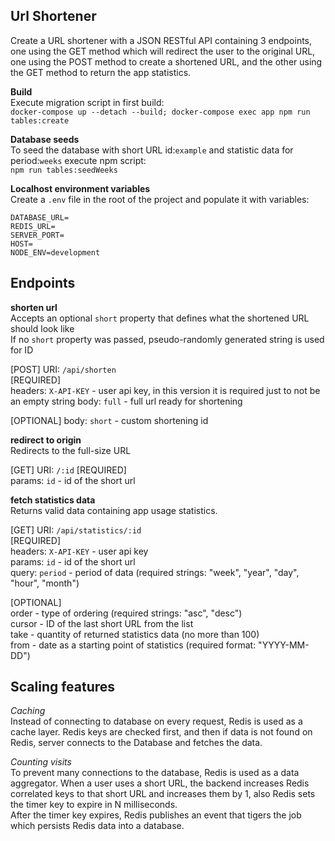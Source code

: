 **Url Shortener**  
-
Create a URL shortener with a JSON RESTful API containing 3 endpoints, one using the GET method which will redirect the user to the original URL, one using the POST method to create a shortened URL, and the other using the GET method to return the app statistics.

**Build**  
Execute migration script in first build:  
`docker-compose up --detach --build; docker-compose exec app npm run tables:create`  

**Database seeds**  
To seed the database with short URL id:`example` and statistic data for period:`weeks` execute npm script:  
`npm run tables:seedWeeks`  

**Localhost environment variables**  
Create a `.env` file in the root of the project and populate it with variables:  
```
DATABASE_URL=
REDIS_URL=
SERVER_PORT=
HOST=
NODE_ENV=development
```

**Endpoints**  
-
**shorten url**  
Accepts an optional `short` property that defines what the shortened URL should look like  
If no `short` property was passed, pseudo-randomly generated string is used for ID

[POST] URI: `/api/shorten`  
[REQUIRED]  
headers: `X-API-KEY`    - user api key, in this version it is required just to not be an empty string
body: `full`            - full url ready for shortening

[OPTIONAL]
body: `short`           - custom shortening id  

**redirect to origin**  
Redirects to the full-size URL  

[GET] URI: `/:id`
[REQUIRED]  
params: `id`            - id of the short url    

**fetch statistics data**  
Returns valid data containing app usage statistics.  

[GET] URI: `/api/statistics/:id`  
[REQUIRED]  
headers: `X-API-KEY`    - user api key  
params: `id`            - id of the short url  
query: `period`         - period of data (required strings: "week", "year", "day", "hour", "month")  

[OPTIONAL]  
order                   - type of ordering (required strings: "asc", "desc")  
cursor                  - ID of the last short URL from the list  
take                    - quantity of returned statistics data (no more than 100)  
from                    - date as a starting point of statistics  (required format: "YYYY-MM-DD")  

**Scaling features**
- 
*Caching*  
Instead of connecting to database on every request, Redis is used as a cache layer. Redis keys are checked first, and then if data is not found on Redis, server connects to the Database and fetches the data.  

*Counting visits*  
To prevent many connections to the database, Redis is used as a data aggregator. When a user uses a short URL, the backend increases Redis correlated keys to that short URL and increases them by 1, also Redis sets the timer key to expire in N milliseconds.  
After the timer key expires, Redis publishes an event that tigers the job which persists Redis data into a database.